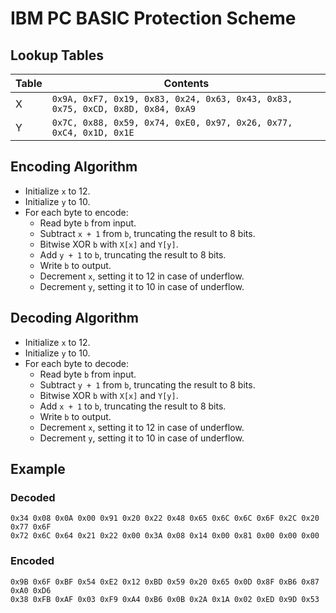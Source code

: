 # IBM PC BASIC Protection Scheme

## Lookup Tables

| Table | Contents                                                                       |
| ----- | ------------------------------------------------------------------------------ |
| X     | `0x9A, 0xF7, 0x19, 0x83, 0x24, 0x63, 0x43, 0x83, 0x75, 0xCD, 0x8D, 0x84, 0xA9` |
| Y     | `0x7C, 0x88, 0x59, 0x74, 0xE0, 0x97, 0x26, 0x77, 0xC4, 0x1D, 0x1E`             |

## Encoding Algorithm

* Initialize `x` to 12.
* Initialize `y` to 10.
* For each byte to encode:
   * Read byte `b` from input.
   * Subtract `x + 1` from `b`, truncating the result to 8 bits.
   * Bitwise XOR `b` with `X[x]` and `Y[y]`.
   * Add `y + 1` to `b`, truncating the result to 8 bits.
   * Write `b` to output.
   * Decrement `x`, setting it to 12 in case of underflow.
   * Decrement `y`, setting it to 10 in case of underflow.

## Decoding Algorithm

* Initialize `x` to 12.
* Initialize `y` to 10.
* For each byte to decode:
   * Read byte `b` from input.
   * Subtract `y + 1` from `b`, truncating the result to 8 bits.
   * Bitwise XOR `b` with `X[x]` and `Y[y]`.
   * Add `x + 1` to `b`, truncating the result to 8 bits.
   * Write `b` to output.
   * Decrement `x`, setting it to 12 in case of underflow.
   * Decrement `y`, setting it to 10 in case of underflow.

## Example

### Decoded

```
0x34 0x08 0x0A 0x00 0x91 0x20 0x22 0x48 0x65 0x6C 0x6C 0x6F 0x2C 0x20 0x77 0x6F
0x72 0x6C 0x64 0x21 0x22 0x00 0x3A 0x08 0x14 0x00 0x81 0x00 0x00 0x00
```

### Encoded

```
0x9B 0x6F 0xBF 0x54 0xE2 0x12 0xBD 0x59 0x20 0x65 0x0D 0x8F 0xB6 0x87 0xA0 0xD6
0x38 0xFB 0xAF 0x03 0xF9 0xA4 0xB6 0x0B 0x2A 0x1A 0x02 0xED 0x9D 0x53
```
